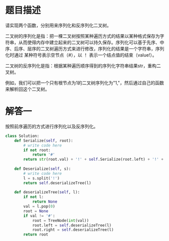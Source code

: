 # 题目描述
请实现两个函数，分别用来序列化和反序列化二叉树。

二叉树的序列化是指：把一棵二叉树按照某种遍历方式的结果以某种格式保存为字符串，从而使得内存中建立起来的二叉树可以持久保存。序列化可以基于先序、中序、后序、层序的二叉树遍历方式来进行修改，序列化的结果是一个字符串，序列化时通过 某种符号表示空节点（#），以 ！ 表示一个结点值的结束（value!）。

二叉树的反序列化是指：根据某种遍历顺序得到的序列化字符串结果str，重构二叉树。

例如，我们可以把一个只有根节点为1的二叉树序列化为"1,"，然后通过自己的函数来解析回这个二叉树。

# 解答一

按照前序遍历的方式进行序列化以及反序列化。

```python
class Solution:
    def Serialize(self, root):
        # write code here
        if not root:
            return '#'
        return str(root.val) + '!' + self.Serialize(root.left) + '!' + self.Serialize(root.right)
    
    def Deserialize(self, s):
        # write code here
        l = s.split('!')
        return self.deserializeTree(l)
    
    def deserializeTree(self, l):
        if not l:
            return None
        val = l.pop(0)
        root = None
        if val != '#':
            root = TreeNode(int(val))
            root.left = self.deserializeTree(l)
            root.right = self.deserializeTree(l)
        return root
```
